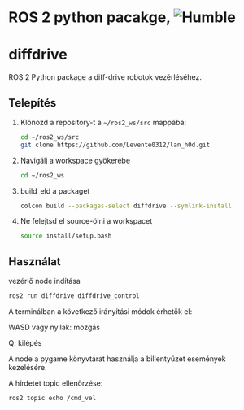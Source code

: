 # ROS 2 python pacakge, ![Humble](https://img.shields.io/badge/Distribution-Humble-blue)

# diffdrive

ROS 2 Python package a diff-drive robotok vezérléséhez.

##  Telepítés

1. Klónozd a repository-t a `~/ros2_ws/src` mappába:

   ```bash
   cd ~/ros2_ws/src
   git clone https://github.com/Levente0312/lan_h0d.git
2. Navigálj a workspace gyökerébe
   ```bash
   cd ~/ros2_ws
3. build_eld a packaget
   ```bash
   colcon build --packages-select diffdrive --symlink-install
4. Ne felejtsd el source-ölni a workspacet
   ```bash
   source install/setup.bash
## Használat
vezérlő node indítása
   ```bash
   ros2 run diffdrive diffdrive_control
   ```
A terminálban a következő irányítási módok érhetők el:

WASD vagy nyilak: mozgás

Q: kilépés

A node a pygame könyvtárat használja a billentyűzet események kezelésére.

A hírdetet topic ellenőrzése:
   ```bash
   ros2 topic echo /cmd_vel
   ```
